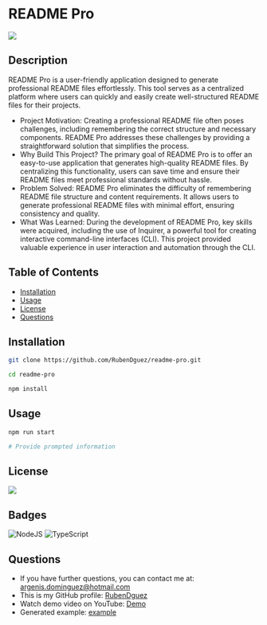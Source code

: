 # README Pro

![](static/demo.gif)

## Description
README Pro is a user-friendly application designed to generate professional README files effortlessly. This tool serves as a centralized platform where users can quickly and easily create well-structured README files for their projects.

- Project Motivation: Creating a professional README file often poses challenges, including remembering the correct structure and necessary components. README Pro addresses these challenges by providing a straightforward solution that simplifies the process.
- Why Build This Project? The primary goal of README Pro is to offer an easy-to-use application that generates high-quality README files. By centralizing this functionality, users can save time and ensure their README files meet professional standards without hassle.
- Problem Solved: README Pro eliminates the difficulty of remembering README file structure and content requirements. It allows users to generate professional README files with minimal effort, ensuring consistency and quality.
- What Was Learned: During the development of README Pro, key skills were acquired, including the use of Inquirer, a powerful tool for creating interactive command-line interfaces (CLI). This project provided valuable experience in user interaction and automation through the CLI.

## Table of Contents

- [Installation](#installation)
- [Usage](#usage)
- [License](#license)
- [Questions](#questions)

## Installation
```sh
git clone https://github.com/RubenDguez/readme-pro.git

cd readme-pro

npm install
```

## Usage

```sh
npm run start

# Provide prompted information
```

## License

[![](https://img.shields.io/badge/License-MIT_License-green)](https://opensource.org/license/mit)

## Badges

![NodeJS](https://img.shields.io/badge/node.js-6DA55F?style=for-the-badge&logo=node.js&logoColor=white)
![TypeScript](https://img.shields.io/badge/typescript-%23007ACC.svg?style=for-the-badge&logo=typescript&logoColor=white)

## Questions

- If you have further questions, you can contact me at: argenis.dominguez@hotmail.com
- This is my GitHub profile: [RubenDguez](https://github.com/RubenDguez)
- Watch demo video on YouTube: [Demo](https://www.youtube.com/watch?v=opUc3G43uqc&ab_channel=ArgenisDominguez)
- Generated example: [example](example/README.1722258576882.md)
